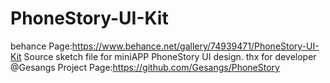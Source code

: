 # PhoneStory-UI-Kit
behance Page:https://www.behance.net/gallery/74939471/PhoneStory-UI-Kit
Source sketch file for miniAPP PhoneStory UI design.
thx for developer @Gesangs
Project Page:https://github.com/Gesangs/PhoneStory
